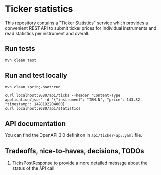 # Ticker statistics
This repository contains a "Ticker Statistics" service which provides a convenient REST API
to submit ticker prices for individual instruments and read statistics per instrument and overall.

## Run tests
`mvn clean test`

## Run and test locally
```
mvn clean spring-boot:run

curl localhost:8080/api/ticks --header 'Content-Type: application/json' -d '{"instrument": "IBM.N", "price": 143.82, "timestamp": 1478192204000}'
curl localhost:8080/api/statistics
```

## API documentation
You can find the OpenAPI 3.0 definition in `api/ticker-api.yaml` file.

## Tradeoffs, nice-to-haves, decisions, TODOs

1. TicksPostResponse to provide a more detailed message about the status of the API call
